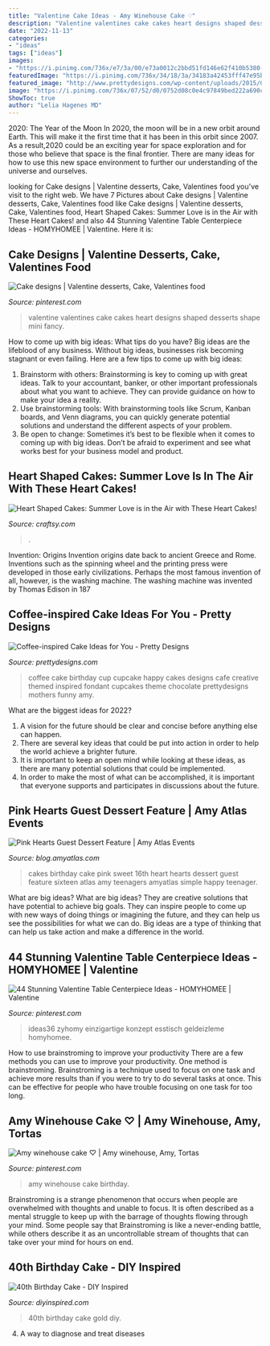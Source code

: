 ```yaml
---
title: "Valentine Cake Ideas - Amy Winehouse Cake ♡"
description: "Valentine valentines cake cakes heart designs shaped desserts shape mini fancy"
date: "2022-11-13"
categories:
- "ideas"
tags: ["ideas"]
images:
- "https://i.pinimg.com/736x/e7/3a/00/e73a0012c2bbd51fd146e62f410b5380--amy-winehouse.jpg"
featuredImage: "https://i.pinimg.com/736x/34/18/3a/34183a42453fff47e95be40dd8bfa69f.jpg"
featured_image: "http://www.prettydesigns.com/wp-content/uploads/2015/01/Funny-Coffee-Cup-Cake.jpeg"
image: "https://i.pinimg.com/736x/07/52/d0/0752d08c0e4c97849bed222a690c1311--valentines-day-cakes-funny-valentine.jpg"
ShowToc: true
author: "Lelia Hagenes MD"
---
```



2020: The Year of the Moon
In 2020, the moon will be in a new orbit around Earth. This will make it the first time that it has been in this orbit since 2007. As a result,2020 could be an exciting year for space exploration and for those who believe that space is the final frontier. There are many ideas for how to use this new space environment to further our understanding of the universe and ourselves.

	

		
looking for Cake designs | Valentine desserts, Cake, Valentines food you've visit to the right web. We have 7 Pictures about Cake designs | Valentine desserts, Cake, Valentines food like Cake designs | Valentine desserts, Cake, Valentines food, Heart Shaped Cakes: Summer Love is in the Air with These Heart Cakes! and also 44 Stunning Valentine Table Centerpiece Ideas - HOMYHOMEE | Valentine. Here it is:
		
    
## Cake Designs | Valentine Desserts, Cake, Valentines Food

<img loading=lazy src="https://i.pinimg.com/736x/07/52/d0/0752d08c0e4c97849bed222a690c1311--valentines-day-cakes-funny-valentine.jpg" onerror="this.onerror=null;this.src='https://tse3.mm.bing.net/th?id=OIP.b3uKDZ9S3VC2RjDt0cbEvQHaKZ&amp;pid=15.1';" alt="Cake designs | Valentine desserts, Cake, Valentines food">

_Source: pinterest.com_

>valentine valentines cake cakes heart designs shaped desserts shape mini fancy. 

	

How to come up with big ideas: What tips do you have?
Big ideas are the lifeblood of any business. Without big ideas, businesses risk becoming stagnant or even failing. Here are a few tips to come up with big ideas: 
1. Brainstorm with others: Brainstorming is key to coming up with great ideas. Talk to your accountant, banker, or other important professionals about what you want to achieve. They can provide guidance on how to make your idea a reality. 
2. Use brainstorming tools: With brainstorming tools like Scrum, Kanban boards, and Venn diagrams, you can quickly generate potential solutions and understand the different aspects of your problem. 
3. Be open to change: Sometimes it’s best to be flexible when it comes to coming up with big ideas. Don’t be afraid to experiment and see what works best for your business model and product.

    
## Heart Shaped Cakes: Summer Love Is In The Air With These Heart Cakes!

<img loading=lazy src="https://d2culxnxbccemt.cloudfront.net/craft/content/uploads/2013/07/20213332/love.png" onerror="this.onerror=null;this.src='https://tse1.mm.bing.net/th?id=OIP.vIk3J-N6Go3QinlTDqBFUwHaKs&amp;pid=15.1';" alt="Heart Shaped Cakes: Summer Love is in the Air with These Heart Cakes!">

_Source: craftsy.com_

>. 

	

Invention: Origins
Invention origins date back to ancient Greece and Rome. Inventions such as the spinning wheel and the printing press were developed in those early civilizations. Perhaps the most famous invention of all, however, is the washing machine. The washing machine was invented by Thomas Edison in 187
    
## Coffee-inspired Cake Ideas For You - Pretty Designs

<img loading=lazy src="http://www.prettydesigns.com/wp-content/uploads/2015/01/Funny-Coffee-Cup-Cake.jpeg" onerror="this.onerror=null;this.src='https://tse2.mm.bing.net/th?id=OIP.rvtzI4LMPDJ50Q7pdHNgEQHaE8&amp;pid=15.1';" alt="Coffee-inspired Cake Ideas for You - Pretty Designs">

_Source: prettydesigns.com_

>coffee cake birthday cup cupcake happy cakes designs cafe creative themed inspired fondant cupcakes theme chocolate prettydesigns mothers funny amy. 

	

What are the biggest ideas for 2022?
1. A vision for the future should be clear and concise before anything else can happen. 
2. There are several key ideas that could be put into action in order to help the world achieve a brighter future. 
3. It is important to keep an open mind while looking at these ideas, as there are many potential solutions that could be implemented. 
4. In order to make the most of what can be accomplished, it is important that everyone supports and participates in discussions about the future.

    
## Pink Hearts Guest Dessert Feature | Amy Atlas Events

<img loading=lazy src="https://i0.wp.com/blog.amyatlas.com/wp-content/uploads/2013/12/heart-cake.jpg?resize=700%2C1022" onerror="this.onerror=null;this.src='https://tse4.mm.bing.net/th?id=OIP.xN1yvyAIc7k53DhuSlPE3gHaK0&amp;pid=15.1';" alt="Pink Hearts Guest Dessert Feature | Amy Atlas Events">

_Source: blog.amyatlas.com_

>cakes birthday cake pink sweet 16th heart hearts dessert guest feature sixteen atlas amy teenagers amyatlas simple happy teenager. 

	

What are big ideas?
What are big ideas? They are creative solutions that have potential to achieve big goals. They can inspire people to come up with new ways of doing things or imagining the future, and they can help us see the possibilities for what we can do. Big ideas are a type of thinking that can help us take action and make a difference in the world.

    
## 44 Stunning Valentine Table Centerpiece Ideas - HOMYHOMEE | Valentine

<img loading=lazy src="https://i.pinimg.com/736x/34/18/3a/34183a42453fff47e95be40dd8bfa69f.jpg" onerror="this.onerror=null;this.src='https://tse3.mm.bing.net/th?id=OIP.53biL4EGbO_MJRJBRYRk5QHaJ3&amp;pid=15.1';" alt="44 Stunning Valentine Table Centerpiece Ideas - HOMYHOMEE | Valentine">

_Source: pinterest.com_

>ideas36 zyhomy einzigartige konzept esstisch geldeizleme homyhomee. 

	

How to use brainstroming to improve your productivity
There are a few methods you can use to improve your productivity. One method is brainstroming. Brainstroming is a technique used to focus on one task and achieve more results than if you were to try to do several tasks at once. This can be effective for people who have trouble focusing on one task for too long.

    
## Amy Winehouse Cake ♡ | Amy Winehouse, Amy, Tortas

<img loading=lazy src="https://i.pinimg.com/736x/e7/3a/00/e73a0012c2bbd51fd146e62f410b5380--amy-winehouse.jpg" onerror="this.onerror=null;this.src='https://tse4.mm.bing.net/th?id=OIP.ZHJa9yQ18uREgNO-N1dDrwDYEg&amp;pid=15.1';" alt="Amy winehouse cake ♡ | Amy winehouse, Amy, Tortas">

_Source: pinterest.com_

>amy winehouse cake birthday. 

	

Brainstroming is a strange phenomenon that occurs when people are overwhelmed with thoughts and unable to focus. It is often described as a mental struggle to keep up with the barrage of thoughts flowing through your mind. Some people say that Brainstroming is like a never-ending battle, while others describe it as an uncontrollable stream of thoughts that can take over your mind for hours on end.

    
## 40th Birthday Cake - DIY Inspired

<img loading=lazy src="https://diyinspired.com/wp-content/uploads/2020/07/40th-Birthday-Cake.jpg" onerror="this.onerror=null;this.src='https://tse2.mm.bing.net/th?id=OIP.4Q2zQpa4bMF2ZPczTAcVBwHaJ3&amp;pid=15.1';" alt="40th Birthday Cake - DIY Inspired">

_Source: diyinspired.com_

>40th birthday cake gold diy. 

	

4. A way to diagnose and treat diseases 

